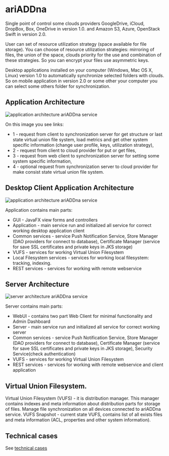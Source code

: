 # ariADDna

Single point of control some clouds providers GoogleDrive, iCloud, DropBox, Box, OneDrive in version 1.0. and Amazon S3, Azure, OpenStack Swift in version 2.0.

User can set of resource utilization strategy (space available for file storage). You can choose of resource utilization strategies: mirroring of files, the union of the space, clouds priority for the use and combination of these strategies. So you can encrypt your files use asymmetric keys.

Desktop applications installed on your computer (Windows, Mac OS X, Linux) version 1.0 to automatically synchronize selected folders with clouds. So on mobile application in version 2.0 or some other your computer you can select some others folder for synchronization.

## Application Architecture

![application architecture ariADDna service](https://github.com/StnetixDevTeam/ariADDna/blob/master/doc/images/Aplication%20Architecture.png)

On this image you see links:
* 1 - request from client to synchronization server for get structure or last state virtual union file system, load metrics and get other system specific information (change user profile, keys, utilization strategy),
* 2 - request from client to cloud provider for put or get files,
* 3 - request from web client to synchronization server for setting some system specific information,
* 4 - optional request from synchronization server to cloud provider for make consist state virtual union file system.

## Desktop Client Application Architecture

![application architecture ariADDna service](https://github.com/StnetixDevTeam/ariADDna/blob/master/doc/images/Client%20Architecture.png)

Application contains main parts:
* GUI - JavaFX view forms and controllers
* Application - main service run and initialized all service for correct working desktop application client
* Common services - service Push Notification Service, Store Manager (DAO providers for connect to database), Certificate Manager (service for save SSL certificates and private keys in JKS storage)
* VUFS - services for working Virtual Union Filesystem
* Local Filesystem services - services for working local filesystem: tracking, indexing.
* REST services - services for working with remote webservice

## Server Architecture

![server architecture ariADDna service](https://github.com/StnetixDevTeam/ariADDna/blob/master/doc/images/Server%20Architecture.png)

Server contains main parts:
* WebUI - contains two part Web Client for minimal functionality and Admin Dashboard
* Server - main service run and initialized all service for correct working server
* Common services - service Push Notification Service, Store Manager (DAO providers for connect to database), Certificate Manager (service for save SSL certificates and private keys in JKS storage), Security Service(check authentication)
* VUFS - services for working Virtual Union Filesystem
* REST services - services for working with remote webservice and client application

## Virtual Union Filesystem.

Virtual Union Filesystem (VUFS) - it is distribution manager. This manager contains indexes and meta information about distribution parts for storage of files. Manage file synchronization on all devices connected to ariADDna service.
VUFS Snapshot - current state VUFS, contains list of all exists files and meta information (ACL, properties and other system information).

## Technical cases

See [technical cases](https://github.com/StnetixDevTeam/ariADDna/tree/master/doc/TechnicalCases.md)